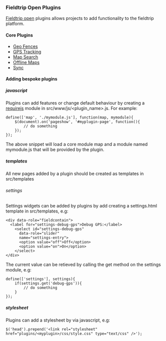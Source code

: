 ### Fieldtrip Open Plugins

[Fieldtrip open](https://github.com/edina/fieldtrip-open) plugins allows projects to add functionality to the fieldtrip platform.

#### Core Plugins

* [Geo Fences](https://github.com/edina/fieldtrip-geo-fences)
* [GPS Tracking](https://github.com/edina/fieldtrip-gps-tracking)
* [Map Search](https://github.com/edina/fieldtrip-map-search)
* [Offline Maps](https://github.com/edina/fieldtrip-offline-maps)
* [Sync](https://github.com/edina/fieldtrip-sync)

#### Adding bespoke plugins

##### javascript

Plugins can add features or change default behaviour by creating a [requirejs](http://requirejs.org/) module in src/www/js/&#60;plugin_name&#62;.js. For example:

```
define(['map', './mymodule.js'], function(map, mymodule){
    $(document).on('pageshow', '#myplugin-page', function(){
        // do something
    });
});

```

The above snippet will load a core module map and a module named mymodule.js that will be provided by the plugin.

##### templates

All new pages added by a plugin should be created as templates in src/templates

###### settings

Settings widgets can be added by plugins by add creating a settings.html template in src/templates, e.g:

```
<div data-role="fieldcontain">
  <label for="settings-debug-gps">Debug GPS:</label>
    <select id="settings-debug-gps"
      data-role="slider"
      name="settings-entry">
      <option value="off">Off</option>
      <option value="on">On</option>
    </select>
</div>
```

The current value can be retieved by calling the get method on the settings module, e.g:

```
define(['settings'], settings){
    if(settings.get('debug-gps')){
        // do something
    }
});

```

##### stylesheet

Plugins can add a stylesheet by via javascript, e.g:

```
$('head').prepend('<link rel="stylesheet" href="plugins/<myplugin>/css/style.css" type="text/css" />');
```
